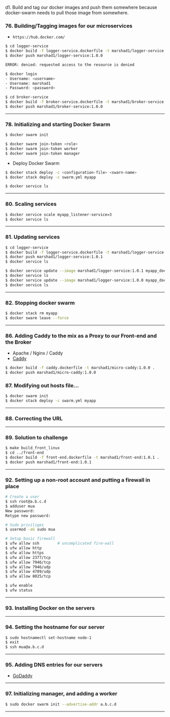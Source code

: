 d1. Build and tag our docker images and push them somewhere because docker-swarm needs to pull those image from somewhere.

### 76. Building/Tagging images for our microservices
* `https://hub.docker.com/`

```bash
$ cd logger-service
$ docker build -f logger-service.dockerfile -t marshad1/logger-service:1.0.0 .  #Build & tag
$ docker push marshad1/logger-service:1.0.0

ERROR: denied: requested access to the resource is denied

$ docker login
- Username: <username>
- Username: marshad1
- Password: <password>

$ cd broker-service
$ docker build -f broker-service.dockerfile -t marshad1/broker-service:1.0.0 .
$ docker push marshad1/broker-service:1.0.0
```

***

### 78. Initializing and starting Docker Swarm

```bash
$ docker swarm init

$ docker swarm join-token <role>
$ docker swarm join-token worker
$ docker swarm join-token manager
```

* Deploy Docker Swarm 
```bash
$ docker stack deploy -c <configuration-file> <swarn-name>
$ docker stack deploy -c swarm.yml myapp

$ docker service ls
```
***

### 80. Scaling services
```bash
$ docker service scale myapp_listener-service=3
$ docker service ls
```

***

### 81. Updating services
```bash
$ cd logger-service
$ docker build -f logger-service.dockerfile -t marshad1/logger-service:1.0.1 .
$ docker push marshad1/logger-service:1.0.1
$ docker service ls
```

```bash
$ docker service update --image marshad1/logger-service:1.0.1 myapp_docker-service    # up-grade
$ docker service ls
$ docker service update --image marshad1/logger-service:1.0.0 myapp_docker-service    # down-grade
$ docker service ls
```

***

### 82. Stopping docker swarm
```bash
$ docker stack rm myapp
$ docker swarm leave --force
```

***

### 86. Adding Caddy to the mix as a Proxy to our Front-end and the Broker
* Apache / Nginx / Caddy
* [Caddy](https://caddyserver.com/)
```bash
$ docker build -f caddy.dockerfile -t marshad1/micro-caddy:1.0.0 .
$ docker push marshad1/micro-caddy:1.0.0
```

### 87. Modifying out hosts file...
```bash
$ docker swarm init
$ docker stack deploy -c swarm.yml myapp
```

***

### 88. Correcting the URL

***

### 89. Solution to challenge
```bash
$ make build_front_linux
$ cd ../front-end
$ docker build -f front-end.dockerfile -t marshad1/front-end:1.0.1 .
$ docker push marshad1/front-end:1.0.1
```

***

### 92. Setting up a non-root account and putting a firewall in place
```bash
# Create a user
$ ssh root@a.b.c.d
$ adduser mua
New password:
Retype new password:

# Sudo priviliges
$ usermod -aG sudo mua

# Setup basic firewall
$ ufw allow ssh        # uncomplicated fire-wall
$ ufw allow http
$ ufw allow https
$ ufw allow 2377/tcp
$ ufw allow 7946/tcp
$ ufw allow 7946/udp
$ ufw allow 4789/udp
$ ufw allow 8025/tcp

$ ufw enable
$ ufw status
```

***

### 93. Installing Docker on the servers

***

### 94. Setting the hostname for our server
```bash
$ sudo hostnamectl set-hostname node-1
$ exit
$ ssh mua@a.b.c.d
```

***

### 95. Adding DNS entries for our servers
* [GoDaddy](https://www.godaddy.com/)

***

### 97. Initializing manager, and adding a worker
```bash
$ sudo docker swarm init --advertise-addr a.b.c.d
```

***
